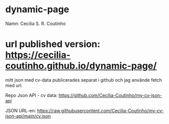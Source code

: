 # dynamic-page
Namn: Cecilia S. R. Coutinho

# url published version: https://cecilia-coutinho.github.io/dynamic-page/

mitt json med cv-data publicerades separat i github och jag använde fetch med url.

Repo Json API - cv data: https://github.com/Cecilia-Coutinho/my-cv-json-api

JSON URL-en: https://raw.githubusercontent.com/Cecilia-Coutinho/my-cv-json-api/main/cv.json